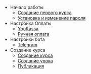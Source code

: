 <!-- docs/_sidebar.md -->

- Начало работы
	- [Создание первого курса](first-course.md)
	- [Установка и изменение пароля](password.md)
- Настройка Оплаты
	- [YooKassa](yookassa.md)
	- [Ручная оплата](manual-payment.md)
- Настройки бота
	- [Telegram](telegrambot.md)
- Создание курса
	- [Создание курса](course-creation.md)
	- [Создание урока](lessons.md)
	- [Публикация](course-publication.md)
